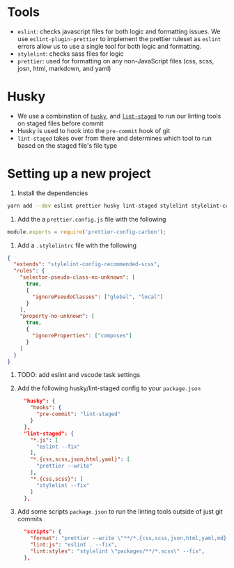 # Tools

- `eslint`: checks javascript files for both logic and formatting issues. We use
  `eslint-plugin-prettier` to implement the prettier ruleset as `eslint` errors
  allow us to use a single tool for both logic and formatting.
- `stylelint`: checks sass files for logic
- `prettier`: used for formatting on any non-JavaScript files (css, scss, josn,
  html, markdown, and yaml)

# Husky

- We use a combination of [`husky`](https://www.npmjs.com/package/husky), and
  [`lint-staged`](https://www.npmjs.com/package/lint-staged) to run our linting
  tools on staged files before commit
- Husky is used to hook into the `pre-commit` hook of git
- `lint-staged` takes over from there and determines which tool to run based on
  the staged file's file type

# Setting up a new project

1. Install the dependencies

```bash
yarn add --dev eslint prettier husky lint-staged stylelint stylelint-config-recommended-scss stylelint-scss prettier-config-carbon
```

1. Add the a `prettier.config.js` file with the following

```js
module.exports = require('prettier-config-carbon');
```

1. Add a `.stylelintrc` file with the following

```json
{
  "extends": "stylelint-config-recommended-scss",
  "rules": {
    "selector-pseudo-class-no-unknown": [
      true,
      {
        "ignorePseudoClasses": ["global", "local"]
      }
    ],
    "property-no-unknown": [
      true,
      {
        "ignoreProperties": ["composes"]
      }
    ]
  }
}
```

1. TODO: add eslint and vscode task settings

1. Add the following husky/lint-staged config to your `package.json`

   ```json
     "husky": {
       "hooks": {
         "pre-commit": "lint-staged"
       }
     },
     "lint-staged": {
       "*.js": [
         "eslint --fix"
       ],
       "*.{css,scss,json,html,yaml}": [
         "prettier --write"
       ],
       "*.{css,scss}": [
         "stylelint --fix"
       ]
     },
   ```

1. Add some scripts `package.json` to run the linting tools outside of just git
   commits

   ```json
     "scripts": {
       "format": "prettier --write \"**/*.{css,scss,json,html,yaml,md}\"",
       "lint:js": "eslint . --fix",
       "lint:styles": "stylelint \"packages/**/*.scss\" --fix",
     },
   ```
